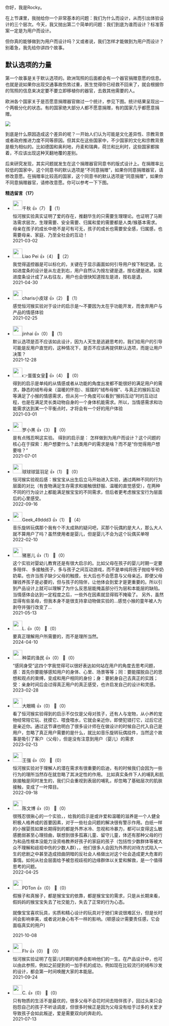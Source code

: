 你好，我是Rocky。

在上节课里，我抛给你一个非常基本的问题：我们为什么而设计，从而引出体验设计的三个层次。今天，我又抛出第二个简单的问题：我们到底为谁而设计？标准答案一定是为用户而设计。

但你真的能够做到为用户而设计吗？又或者说，我们怎样才能做到为用户而设计？别着急，我先给你讲四个故事。

## 默认选项的力量

第一个故事是关于默认选项的。欧洲驾照的后面都会有一个器官捐赠意愿的信息。也就是说如果你出现交通事故伤势过重，医生觉得你已经救不回来了，就会根据你的驾照的信息来决定要不要立即移植你的器官，去救其他需要的人。

欧洲各个国家关于是否愿意捐赠器官做过一个统计，参见下图。统计结果呈现出一个两极分化的状态。有的国家绝大部分人都不愿意捐赠，有的国家几乎都愿意捐赠。

![](https://static001.geekbang.org/resource/image/e1/ef/e1eedbeac7f06a9ca78d0e1290876aef.png?wh=1920%2A2487)

到底是什么原因造成这个差异的呢？一开始人们认为可能是文化差异性、宗教背景或者政府推进力度不同等原因。但其实在这些国家中，不少国家的文化和宗教背景是极为相似的。比如德国和奥利地，丹麦和瑞典，荷兰和比利时，这些国家都挨着，不应该出现这种天翻地覆的差别。

后来研究发现，其实问题就发生在这个捐赠器官同意书的版式设计上。在捐赠率比较低的国家中，这个同意书的默认选项是“不同意捐赠”，如果你同意捐赠器官，请修改意愿。在捐赠率比较高的国家，这个同意书的默认选项是“同意捐赠”，如果你不同意捐赠器官，请修改意愿。你可以参考一下下图。
<div><strong>精选留言（17）</strong></div><ul>
<li><img src="https://static001.geekbang.org/account/avatar/00/21/00/87/24a8460d.jpg" width="30px"><span>千秋</span> 👍（7） 💬（1）<div>恒河猴实验真实证明了爱的存在，推翻华生的只需要生理理论。也证明了马斯洛需求层次，生理需要、安全需要、归属和爱的需要都是人类&#47;猴基本需求。母亲在孩子的成长中绝不是可有可无，孩子的成长也需要安全感，归属感，也需要母亲、家庭、乃至全社会的互动！</div>2021-03-02</li><br/><li><img src="https://static001.geekbang.org/account/avatar/00/11/3c/e1/ff07970b.jpg" width="30px"><span>Liao Pei</span> 👍（4） 💬（2）<div>我觉得遥控器是可以标化的，关键在于显示画面如何引导用户按下制定键。比如进度条的设计是从左走到右，用户自然认为按左键是退，按右键是进。如果进度条设计成了从右往左，用户也会很快知道按左是进，按右是退，</div>2021-04-30</li><br/><li><img src="https://static001.geekbang.org/account/avatar/00/24/8b/41/5bfda588.jpg" width="30px"><span>charis小皮球</span> 👍（2） 💬（1）<div>感觉恒河猴实验对于设计的启示是～不要因为太在乎功能开发，而舍弃用户与产品的情感体验</div>2021-02-25</li><br/><li><img src="https://static001.geekbang.org/account/avatar/00/1f/df/36/791d0f5e.jpg" width="30px"><span>jinhai</span> 👍（0） 💬（1）<div>默认选项是否不应该如此设计，因为人天生是逃避思考的，我们给用户的引导可能是反用户直觉的，这种情况下，是否不应该再提供默认选项，而是让用户决策？</div>2021-12-28</li><br/><li><img src="https://static001.geekbang.org/account/avatar/00/1f/49/61/4e11c00c.jpg" width="30px"><span>👉蛋蛋女皇🤔</span> 👍（4） 💬（0）<div>得到的启示是单纯的从情感或者从功能的角度出发都不能很好的满足用户的需求，静态的绒布母亲（温暖的怀抱）、摇摆的“绒布母猴”、与真正的猴妈互动等满足了小猴的情感需求，但从另一个角度可以看到“猴妈互动”时的互动过程，也是在满足灵长类动物自身的一个身体机能需求。所以，当情感需求和功能需求达到某一个平衡点时，才将会有一个好的用户体验</div>2021-03-01</li><br/><li><img src="https://static001.geekbang.org/account/avatar/00/15/f6/a6/6cb8e81b.jpg" width="30px"><span>罗小黑</span> 👍（3） 💬（0）<div>是有点残忍啊这实验。
得到的启示是：
怎样做到为用户而设计？这个问题的核心在于探索：用户想要什么？此类用户的需求是啥？而不是“你觉得用户想要啥？”</div>2021-07-01</li><br/><li><img src="https://static001.geekbang.org/account/avatar/00/30/87/c8/116d07dc.jpg" width="30px"><span>球球球篮羽足</span> 👍（1） 💬（0）<div>恒河猴实验观后感：猴宝宝从出生后立马开始进入实验，通过两种不同的行为层面的对比（有食物满足生存需求和接触很舒服、温暖的直觉感受），在两种不同的行为设计上都能满足猴宝宝的不同需求，但后者更考虑猴宝宝行为层面后的心里感受。</div>2022-09-16</li><br/><li><img src="" width="30px"><span>Geek_49ddd3</span> 👍（1） 💬（4）<div>音乐旋转玩偶那个我有个不太成熟的疑问吧，买那个玩偶的是大人，那么大人就不算用户了吗？虽然使用者是婴儿，但是婴儿不会为这个玩偶买单呀</div>2022-02-10</li><br/><li><img src="https://static001.geekbang.org/account/avatar/00/27/f7/9e/436e17b4.jpg" width="30px"><span>猪崽儿</span> 👍（1） 💬（0）<div>这个实验对婴幼儿教育还是有很大启示的。比如父母在孩子的婴儿时期一定要多陪伴、
多接触孩子，多与孩子之间互动游戏，而不是单纯将孩子抛给爷爷奶奶辈。也许当孩子缺少父母的触摸，长大后也不会愿意与父母亲近。即便父母赚钱养孩子是必要的，但与孩子的陪伴，让他体会到爱才是更重要的。所以引到产品设计上就可以理解了为什么反思层能掩盖部分行为层和本能层的缺陷。当情感体会达到一定程度之后，一些外在因素就显得瑕不掩瑜了。
另外，虽然显得有些圣母，但我本身不是很支持拿动物做实验的...感觉小猴的童年被人为剥夺并强行改变了...
</div>2021-05-13</li><br/><li><img src="https://static001.geekbang.org/account/avatar/00/2b/d9/56/6c602a32.jpg" width="30px"><span>L.</span> 👍（0） 💬（0）<div>要真正理解用户所需要的，而不是理所当然。</div>2024-04-10</li><br/><li><img src="https://static001.geekbang.org/account/avatar/00/13/93/c8/69512653.jpg" width="30px"><span>种菜的渔民</span> 👍（0） 💬（0）<div>“感同身受”这四个字我觉得可以很好表达如何站在用户的角度去思考问题，感：首先你要能够感知用户的身体、心里、场景等等；同：要能摆脱自己的思想和观点的束缚，变成和用户相同的身份；身：要躬身自己去真正的实践；受：亲身时间后会过得真正用户的真正感受，也许启发自己的设计和灵感。</div>2023-02-28</li><br/><li><img src="https://static001.geekbang.org/account/avatar/00/2b/c4/06/707e2674.jpg" width="30px"><span>大眼睛</span> 👍（0） 💬（0）<div>看了恒河猴实验得到的启示不仅仅是父母对孩子，还有人与宠物，从小养的宠物经常陪它玩、抚摸它、喂食喂水，它就会亲近你，即使犯错打它，过后它还是亲近你。通过这节课也明白了很多设计师在在做设计的时候自己代入自己是用户，忽略了真正用户需要的是什么，就比如音乐旋转玩偶挂件，当然这个故事是吸引了客户（父母），但是没有注意到用户（婴儿）的需求</div>2023-02-13</li><br/><li><img src="" width="30px"><span>王强</span> 👍（0） 💬（0）<div>恒河猴实验对于理解人的潜在需求有很重要的启迪，有的时候我们会因为一些行为的理所当然存在就忽略了其决定性的作用。
比如真实条件下人的哺乳和肌肤接触是同时发生的，我们只会重视到表层的哺乳，却忽略了基础层次的肌肤接触，变成了一叶障目。</div>2022-09-18</li><br/><li><img src="" width="30px"><span>陈文博</span> 👍（0） 💬（0）<div>很残忍很揪心的一个实验，，给我的启示是或许爱和温暖的滋养是一个人健全积极人格养成的首要因素，对于一些社会问题的解决很有警示作用。白纸一样的小猴婴孩如果长期得到的都是外界冰冷、忽视和冷暴力，都可以变得这么敏感脆弱甚至心理扭曲，联想到很多孤寡儿童、留守儿童，体还有那种父母的行为和品性根本没能力没资格教养好孩子的家庭的孩子（包括性少数群体等被大众不理解和歧视中伤的少数人群），，他们很多人会因为外界的对待方式陷入一生的悲剧之中甚至造成扭曲阴暗的反社会人格做出对这个社会造成更大危害的事情。如何从社会层面给予被忽视歧视的边缘群体以关爱和解救，是一个值得思考的问题。</div>2022-04-25</li><br/><li><img src="https://static001.geekbang.org/account/avatar/00/2a/99/7e/0f952973.jpg" width="30px"><span>PDTon</span> 👍（0） 💬（0）<div>假猴子和真猴子，都是猴宝宝的依靠，都是猴宝宝的需求，只是从长期来看，假妈妈的猴宝宝失去了社交能力，失去了正常的行为心态。

就像宝宝喜欢玩具，劣质和精心设计的玩具对于她们来说很难区分，但是长时间会影响审美，或者说对身心有不一样的影响。(顿感设计需要责任感，它会面临真实的用户)</div>2021-10-08</li><br/><li><img src="https://static001.geekbang.org/account/avatar/00/16/b8/19/b5ee5f3d.jpg" width="30px"><span>Flv</span> 👍（0） 💬（0）<div>恒河猴实验证明了在婴儿时期的培养会影响他们的一生。在产品设计中，也可以由此参照，例如之前提到的一加手机的成功，例如现在比较流行的绒布沙发的设计，都会第一时间唤醒大家的本能层。</div>2021-09-24</li><br/><li><img src="https://static001.geekbang.org/account/avatar/00/29/15/23/a798954d.jpg" width="30px"><span>C.</span> 👍（0） 💬（0）<div>只有物质的生活不是最优的，很多父母不会花时间去陪伴孩子，回过头来只会抱怨自己的孩子不听话调皮，但很多时候正是因为父母没有给于过多的关爱才导致孩子会如此叛逆，爱是需要双向的奔赴的。</div>2021-07-13</li><br/>
</ul>